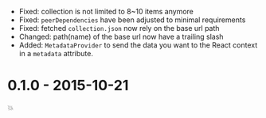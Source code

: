 
- Fixed: collection is not limited to 8~10 items anymore
- Fixed: `peerDependencies` have been adjusted to minimal requirements
- Fixed: fetched `collection.json` now rely on the base url path
- Changed: path(name) of the base url now have a trailing slash
- Added: `MetadataProvider` to send the data you want to the React context
in a `metadata` attribute.

# 0.1.0 - 2015-10-21

💥

